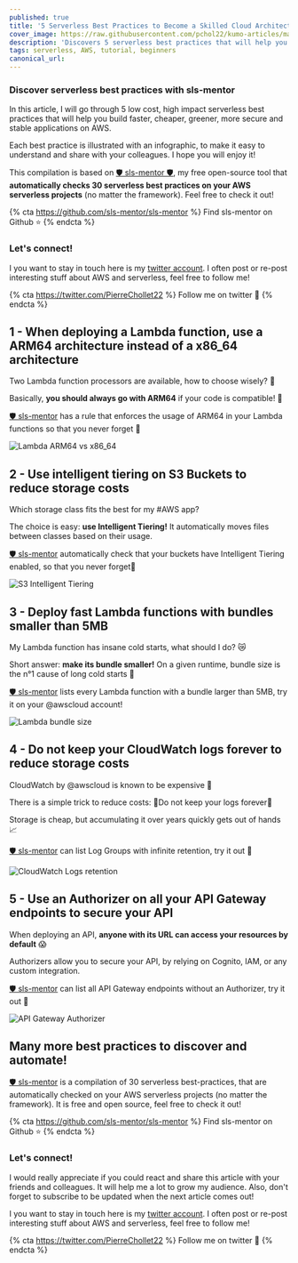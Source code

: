 ```yaml
---
published: true
title: '5 Serverless Best Practices to Become a Skilled Cloud Architect'
cover_image: https://raw.githubusercontent.com/pchol22/kumo-articles/master/blog-posts/sls-mentor/5-best-practices/assets/cover-image.png
description: 'Discovers 5 serverless best practices that will help you build faster, cheaper, greener, more secure and stable serverless applications on AWS, using sls-mentor'
tags: serverless, AWS, tutorial, beginners
canonical_url:
---
```


### Discover serverless best practices with sls-mentor

In this article, I will go through 5 low cost, high impact serverless best practices that will help you build faster, cheaper, greener, more secure and stable applications on AWS.

Each best practice is illustrated with an infographic, to make it easy to understand and share with your colleagues. I hope you will enjoy it!

This compilation is based on [🛡 sls-mentor 🛡][sls-mentor], my free open-source tool that **automatically checks 30 serverless best practices on your AWS serverless projects** (no matter the framework). Feel free to check it out!

{% cta https://github.com/sls-mentor/sls-mentor %} Find sls-mentor on Github ⭐️ {% endcta %}

### Let's connect!

I you want to stay in touch here is my [twitter account][twitter]. I often post or re-post interesting stuff about AWS and serverless, feel free to follow me!

{% cta https://twitter.com/PierreChollet22 %} Follow me on twitter 🚀 {% endcta %}

## 1 - When deploying a Lambda function, use a ARM64 architecture instead of a x86_64 architecture

Two Lambda function processors are available, how to choose wisely? 🤔

Basically, **you should always go with ARM64** if your code is compatible! 🚀

[🛡 sls-mentor][sls-mentor] has a rule that enforces the usage of ARM64 in your Lambda functions so that you never forget 🧠

![Lambda ARM64 vs x86_64](./assets/arm64-vs-x86_64.png)

## 2 - Use intelligent tiering on S3 Buckets to reduce storage costs

Which storage class fits the best for my #AWS app?

The choice is easy: **use Intelligent Tiering!** It automatically moves files between classes based on their usage.

[🛡 sls-mentor][sls-mentor] automatically check that your buckets have Intelligent Tiering enabled, so that you never forget🧠

![S3 Intelligent Tiering](./assets/s3-intelligent-tiering.png)

## 3 - Deploy fast Lambda functions with bundles smaller than 5MB

My Lambda function has insane cold starts, what should I do? 😿

Short answer: **make its bundle smaller!** On a given runtime, bundle size is the n°1 cause of long cold starts 🐢

[🛡 sls-mentor][sls-mentor] lists every Lambda function with a bundle larger than 5MB, try it on your @awscloud account!

![Lambda bundle size](./assets/lambda-bundle-size.png)

## 4 - Do not keep your CloudWatch logs forever to reduce storage costs

CloudWatch by @awscloud is known to be expensive 💸

There is a simple trick to reduce costs: 🚨Do not keep your logs forever🚨

Storage is cheap, but accumulating it over years quickly gets out of hands 📈

[🛡 sls-mentor][sls-mentor] can list Log Groups with infinite retention, try it out 🚀

![CloudWatch Logs retention](./assets/cloudwatch-logs-retention.png)

## 5 - Use an Authorizer on all your API Gateway endpoints to secure your API

When deploying an API, **anyone with its URL can access your resources by default** 😱

Authorizers allow you to secure your API, by relying on Cognito, IAM, or any custom integration.

[🛡 sls-mentor][sls-mentor] can list all API Gateway endpoints without an Authorizer, try it out 🚀

![API Gateway Authorizer](./assets/api-gateway-authorizer.png)

## Many more best practices to discover and automate!

[🛡 sls-mentor][sls-mentor] is a compilation of 30 serverless best-practices, that are automatically checked on your AWS serverless projects (no matter the framework). It is free and open source, feel free to check it out!

{% cta https://github.com/sls-mentor/sls-mentor %} Find sls-mentor on Github ⭐️ {% endcta %}

### Let's connect!

I would really appreciate if you could react and share this article with your friends and colleagues. It will help me a lot to grow my audience. Also, don't forget to subscribe to be updated when the next article comes out!

I you want to stay in touch here is my [twitter account][twitter]. I often post or re-post interesting stuff about AWS and serverless, feel free to follow me!

{% cta https://twitter.com/PierreChollet22 %} Follow me on twitter 🚀 {% endcta %}

[twitter]: https://twitter.com/PierreChollet22
[sls-mentor]: https://www.sls-mentor.dev
